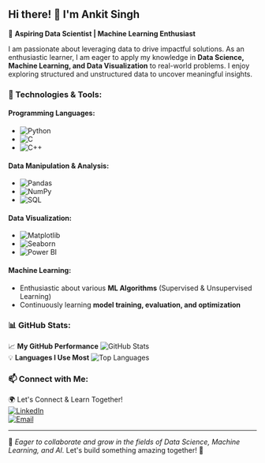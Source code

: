 ## Hi there! 👋 I'm Ankit Singh  

🚀 **Aspiring Data Scientist | Machine Learning Enthusiast**

I am passionate about leveraging data to drive impactful solutions. As an enthusiastic learner, I am eager to apply my knowledge in **Data Science, Machine Learning, and Data Visualization** to real-world problems. I enjoy exploring structured and unstructured data to uncover meaningful insights.  

### 🔧 Technologies & Tools:

#### **Programming Languages:**
- ![Python](https://img.shields.io/badge/-Python-3776AB?style=flat-square&logo=python&logoColor=white)
- ![C](https://img.shields.io/badge/-C-A8B9CC?style=flat-square&logo=c&logoColor=white)
- ![C++](https://img.shields.io/badge/-C++-00599C?style=flat-square&logo=c%2B%2B&logoColor=white)

#### **Data Manipulation & Analysis:**
- ![Pandas](https://img.shields.io/badge/-Pandas-150458?style=flat-square&logo=pandas&logoColor=white)
- ![NumPy](https://img.shields.io/badge/-NumPy-013243?style=flat-square&logo=numpy&logoColor=white)
- ![SQL](https://img.shields.io/badge/-SQL-4479A1?style=flat-square&logo=MySQL&logoColor=white)

#### **Data Visualization:**
- ![Matplotlib](https://img.shields.io/badge/-Matplotlib-11557C?style=flat-square&logo=matplotlib&logoColor=white)
- ![Seaborn](https://img.shields.io/badge/-Seaborn-3776AB?style=flat-square)
- ![Power BI](https://img.shields.io/badge/-Power%20BI-F2C811?style=flat-square&logo=power-bi&logoColor=black)

#### **Machine Learning:**
- Enthusiastic about various **ML Algorithms** (Supervised & Unsupervised Learning)
- Continuously learning **model training, evaluation, and optimization**

### 📊 GitHub Stats:
📈 **My GitHub Performance**
![GitHub Stats]([https://github.com/AnkitSingh1211/AnkitSingh1211])  
💡 **Languages I Use Most**
![Top Languages]([https://github.com/AnkitSingh1211/AnkitSingh1211])

### 📫 Connect with Me:
🌍 Let's Connect & Learn Together!  
[![LinkedIn](https://img.shields.io/badge/LinkedIn-blue?style=flat-square&logo=linkedin)](https://linkedin.com/in/your-profile)  
[![Email](https://img.shields.io/badge/Email-D14836?style=flat-square&logo=gmail&logoColor=white)](mailto:your-email@example.com)

---
🎯 *Eager to collaborate and grow in the fields of Data Science, Machine Learning, and AI.* Let's build something amazing together! 🚀
